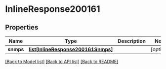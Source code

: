 # InlineResponse200161

## Properties
Name | Type | Description | Notes
------------ | ------------- | ------------- | -------------
**snmps** | [**list[InlineResponse200161Snmps]**](InlineResponse200161Snmps.md) |  | [optional] 

[[Back to Model list]](../README.md#documentation-for-models) [[Back to API list]](../README.md#documentation-for-api-endpoints) [[Back to README]](../README.md)

